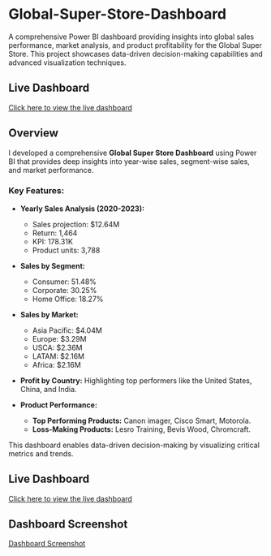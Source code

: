 # Global-Super-Store-Dashboard
A comprehensive Power BI dashboard providing insights into global sales performance, market analysis, and product profitability for the Global Super Store. This project showcases data-driven decision-making capabilities and advanced visualization techniques.

## Live Dashboard
[Click here to view the live dashboard](https://t.ly/cUooH)

## Overview
I developed a comprehensive **Global Super Store Dashboard** using Power BI that provides deep insights into year-wise sales, segment-wise sales, and market performance.

### Key Features:
- **Yearly Sales Analysis (2020-2023):**
  - Sales projection: $12.64M
  - Return: 1,464
  - KPI: 178.31K
  - Product units: 3,788

- **Sales by Segment:**
  - Consumer: 51.48%
  - Corporate: 30.25%
  - Home Office: 18.27%

- **Sales by Market:**
  - Asia Pacific: $4.04M
  - Europe: $3.29M
  - USCA: $2.36M
  - LATAM: $2.16M
  - Africa: $2.16M

- **Profit by Country:** Highlighting top performers like the United States, China, and India.

- **Product Performance:**
  - **Top Performing Products:** Canon imager, Cisco Smart, Motorola.
  - **Loss-Making Products:** Lesro Training, Bevis Wood, Chromcraft.

This dashboard enables data-driven decision-making by visualizing critical metrics and trends.

## Live Dashboard
[Click here to view the live dashboard](https://t.ly/cUooH)

## Dashboard Screenshot
[Dashboard Screenshot](https://github.com/inamdarmustafa11/Global-Super-Store-Dashboard/blob/main/Dashboard%20Screenshot.jpg)

